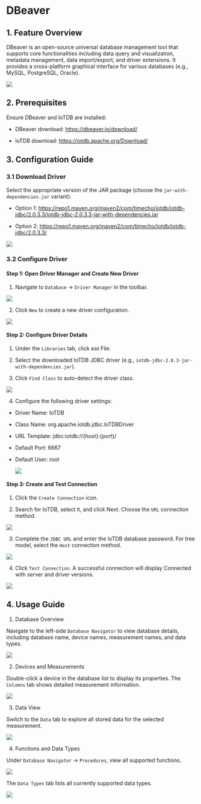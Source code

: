 <!--

    Licensed to the Apache Software Foundation (ASF) under one
    or more contributor license agreements.  See the NOTICE file
    distributed with this work for additional information
    regarding copyright ownership.  The ASF licenses this file
    to you under the Apache License, Version 2.0 (the
    "License"); you may not use this file except in compliance
    with the License.  You may obtain a copy of the License at
    
        http://www.apache.org/licenses/LICENSE-2.0
    
    Unless required by applicable law or agreed to in writing,
    software distributed under the License is distributed on an
    "AS IS" BASIS, WITHOUT WARRANTIES OR CONDITIONS OF ANY
    KIND, either express or implied.  See the License for the
    specific language governing permissions and limitations
    under the License.

-->

# DBeaver

## 1. Feature Overview

DBeaver is an open-source universal database management tool that supports core functionalities including data query and visualization, metadata management, data import/export, and driver extensions. It provides a cross-platform graphical interface for various databases (e.g., MySQL, PostgreSQL, Oracle).

![](/img/dbeaver-new-1-en.png)

## 2. Prerequisites

Ensure DBeaver and IoTDB are installed:

- DBeaver download: https://dbeaver.io/download/

- IoTDB download: https://iotdb.apache.org/Download/

## 3. Configuration Guide

### 3.1 Download Driver

Select the appropriate version of the JAR package (choose the `jar-with-dependencies.jar` variant):

- Option 1: https://repo1.maven.org/maven2/com/timecho/iotdb/iotdb-jdbc/2.0.3.3/iotdb-jdbc-2.0.3.3-jar-with-dependencies.jar

- Option 2: https://repo1.maven.org/maven2/com/timecho/iotdb/iotdb-jdbc/2.0.3.3/

![](/img/dbeaver-new-2.png)

### 3.2 Configure Driver

#### Step 1: Open Driver Manager and Create New Driver

1. Navigate to `Database` → `Driver Manager` in the toolbar.

![](/img/dbeaver-new-3-en.png)

2. Click `New` to create a new driver configuration.

![](/img/dbeaver-new-4-en.png)

#### Step 2: Configure Driver Details

1. Under the `Libraries` tab, click `Add` File.

2. Select the downloaded IoTDB JDBC driver (e.g., `iotdb-jdbc-2.0.3-jar-with-dependencies.jar`).

3. Click `Find Class` to auto-detect the driver class.

![](/img/dbeaver-new-5-en.png)

4. Configure the following driver settings:

* ​Driver Name​​: IoTDB
* ​Class Name​​: org.apache.iotdb.jdbc.IoTDBDriver
* ​URL Template​​: jdbc:iotdb://{host}:{port}/
* ​Default Port​​: 6667
* ​​Default User​​: root

  ![](/img/dbeaver-new-6-en.png)

#### Step 3: Create and Test Connection

1. Click the `Create Connection` icon.

2. Search for IoTDB, select it, and click Next. Choose the `URL` connection method.

 ![](/img/dbeaver-new-7-en.png)

3. Complete the `JDBC URL` and enter the IoTDB database password. For tree model, select the `Host` connection method.

 ![](/img/dbeaver-new-8-tree-en.png)

4. Click `Test Connection`. A successful connection will display Connected with server and driver versions.

 ![](/img/dbeaver-new-9-en.png)


## 4. Usage Guide

1. ​​Database Overview​​

Navigate to the left-side `Database Navigator` to view database details, including database name, device names, measurement names, and data types.

 ![](/img/dbeaver-new-tree-1-en.png)

 2. ​​Devices and Measurements​​

Double-click a device in the database list to display its properties. The `Columns` tab shows detailed measurement information.

 ![](/img/dbeaver-new-tree-2-en.png)

 3. ​​Data View​​

Switch to the `Data` tab to explore all stored data for the selected measurement.

 ![](/img/dbeaver-new-tree-3-en.png)

 4. ​​Functions and Data Types​​

Under `Database Navigator` → `Procedures`, view all supported functions.

 ![](/img/dbeaver-new-tree-4-en.png)

The `Data Types` tab lists all currently supported data types.

 ![](/img/dbeaver-new-tree-5-en.png) 